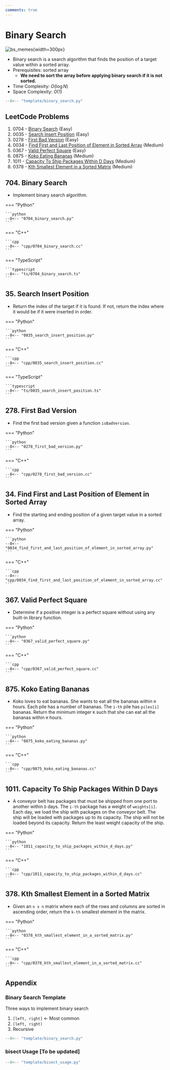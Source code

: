 ```yaml
---
comments: true
---
```


# Binary Search

![bs_memes](../imgs/binary_search_memes.png){width=300px}

-   Binary search is a search algorithm that finds the position of a target value within a sorted array.
-   Prerequisites: sorted array
    -   **We need to sort the array before applying binary search if it is not sorted.**
-   Time Complexity: $O(\log{N})$
-   Space Complexity: $O(1)$

```python title="template/binary_search.py"
--8<-- "template/binary_search.py"
```

## LeetCode Problems

1. 0704 - [Binary Search](https://leetcode.com/problems/binary-search/) (Easy)
2. 0035 - [Search Insert Position](https://leetcode.com/problems/search-insert-position/) (Easy)
3. 0278 - [First Bad Version](https://leetcode.com/problems/first-bad-version/) (Easy)
4. 0034 - [Find First and Last Position of Element in Sorted Array](https://leetcode.com/problems/find-first-and-last-position-of-element-in-sorted-array/) (Medium)
5. 0367 - [Valid Perfect Square](https://leetcode.com/problems/valid-perfect-square/) (Easy)
6. 0875 - [Koko Eating Bananas](https://leetcode.com/problems/koko-eating-bananas/) (Medium)
7. 1011 - [Capacity To Ship Packages Within D Days](https://leetcode.com/problems/capacity-to-ship-packages-within-d-days/) (Medium)
8. 0378 - [Kth Smallest Element in a Sorted Matrix](https://leetcode.com/problems/kth-smallest-element-in-a-sorted-matrix/) (Medium)

## 704. Binary Search

-   Implement binary search algorithm.

=== "Python"

    ```python
    --8<-- "0704_binary_search.py"
    ```

=== "C++"

    ```cpp
    --8<-- "cpp/0704_binary_search.cc"
    ```

=== "TypeScript"

    ```typescript
    --8<-- "ts/0704_binary_search.ts"
    ```

## 35. Search Insert Position

-   Return the index of the target if it is found. If not, return the index where it would be if it were inserted in order.

=== "Python"

    ```python
    --8<-- "0035_search_insert_position.py"
    ```

=== "C++"

    ```cpp
    --8<-- "cpp/0035_search_insert_position.cc"
    ```

=== "TypeScript"

    ```typescript
    --8<-- "ts/0035_search_insert_position.ts"
    ```

## 278. First Bad Version

-   Find the first bad version given a function `isBadVersion`.

=== "Python"

    ```python
    --8<-- "0278_first_bad_version.py"
    ```

=== "C++"

    ```cpp
    --8<-- "cpp/0278_first_bad_version.cc"
    ```

## 34. Find First and Last Position of Element in Sorted Array

-   Find the starting and ending position of a given target value in a sorted array.

=== "Python"

    ```python
    --8<-- "0034_find_first_and_last_position_of_element_in_sorted_array.py"
    ```

=== "C++"

    ```cpp
    --8<-- "cpp/0034_find_first_and_last_position_of_element_in_sorted_array.cc"
    ```

## 367. Valid Perfect Square

-   Determine if a positive integer is a perfect square without using any built-in library function.

=== "Python"

    ```python
    --8<-- "0367_valid_perfect_square.py"
    ```

=== "C++"

    ```cpp
    --8<-- "cpp/0367_valid_perfect_square.cc"
    ```

## 875. Koko Eating Bananas

-   Koko loves to eat bananas. She wants to eat all the bananas within `H` hours. Each pile has a number of bananas. The `i-th` pile has `piles[i]` bananas. Return the minimum integer `K` such that she can eat all the bananas within `H` hours.

=== "Python"

    ```python
    --8<-- "0875_koko_eating_bananas.py"
    ```

=== "C++"

    ```cpp
    --8<-- "cpp/0875_koko_eating_bananas.cc"
    ```

## 1011. Capacity To Ship Packages Within D Days

-   A conveyor belt has packages that must be shipped from one port to another within `D` days. The `i-th` package has a weight of `weights[i]`. Each day, we load the ship with packages on the conveyor belt. The ship will be loaded with packages up to its capacity. The ship will not be loaded beyond its capacity. Return the least weight capacity of the ship.

=== "Python"

    ```python
    --8<-- "1011_capacity_to_ship_packages_within_d_days.py"
    ```

=== "C++"

    ```cpp
    --8<-- "cpp/1011_capacity_to_ship_packages_within_d_days.cc"
    ```

## 378. Kth Smallest Element in a Sorted Matrix

-   Given an `n x n` matrix where each of the rows and columns are sorted in ascending order, return the `k-th` smallest element in the matrix.

=== "Python"

    ```python
    --8<-- "0378_kth_smallest_element_in_a_sorted_matrix.py"
    ```

=== "C++"

    ```cpp
    --8<-- "cpp/0378_kth_smallest_element_in_a_sorted_matrix.cc"
    ```

## Appendix

### Binary Search Template

Three ways to implement binary search

1. `[left, right]` ← Most common
2. `[left, right)`
3. Recursive

```python
--8<-- "template/binary_search.py"
```

### bisect Usage [To be updated]

```python
--8<-- "template/bisect_usage.py"
```
